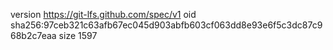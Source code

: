 version https://git-lfs.github.com/spec/v1
oid sha256:97ceb321c63afb67ec045d903abfb603cf063dd8e93e6f5c3dc87c968b2c7eaa
size 1597
